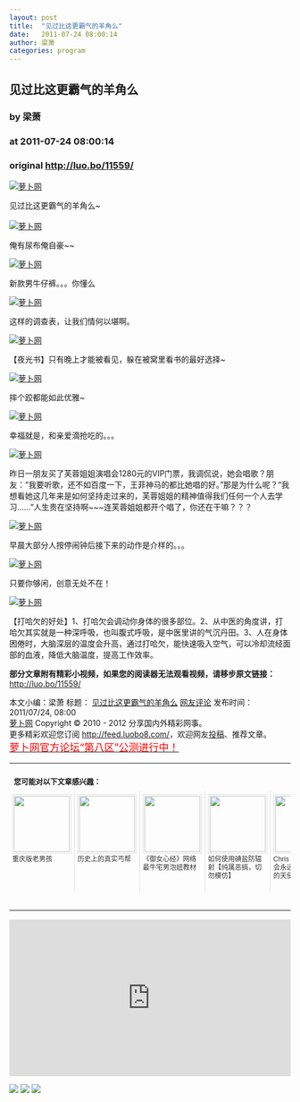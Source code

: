 ```yaml
---
layout: post
title:  "见过比这更霸气的羊角么"
date:   2011-07-24 08:00:14
author: 梁萧
categories: program
---
```


## 见过比这更霸气的羊角么
### by 梁萧
### at 2011-07-24 08:00:14
### original <http://luo.bo/11559/>

<p><a title="萝卜网" href="http://dulei.si/files/2011/07/22/a9a0728358d21bf262faaeb8a546f635.jpg"><img title="萝卜网" src="http://dulei.si/files/2011/07/22/a9a0728358d21bf262faaeb8a546f635.jpg" border="0" alt="萝卜网"></a></p><p>见过比这更霸气的羊角么~<br> <span></span><br> <a title="萝卜网" href="http://dulei.si/files/2011/07/22/78f8f5029beeb36873acf319183a6311.jpg"><img title="萝卜网" src="http://dulei.si/files/2011/07/22/78f8f5029beeb36873acf319183a6311.jpg" border="0" alt="萝卜网"></a></p><p>俺有尿布俺自豪~~</p><p><a title="萝卜网" href="http://dulei.si/files/2011/07/22/5a3b96866334c3b9ac7cd4a5219f7cba.jpg"><img title="萝卜网" src="http://dulei.si/files/2011/07/22/5a3b96866334c3b9ac7cd4a5219f7cba.jpg" border="0" alt="萝卜网"></a></p><p>新款男牛仔裤。。。你懂么</p><p><a title="萝卜网" href="http://dulei.si/files/2011/07/22/c4326c8a239c2d0f41c3cd74d0775cf5.jpg"><img title="萝卜网" src="http://dulei.si/files/2011/07/22/c4326c8a239c2d0f41c3cd74d0775cf5.jpg" border="0" alt="萝卜网"></a></p><p>这样的调查表，让我们情何以堪啊。</p><p><a title="萝卜网" href="http://dulei.si/files/2011/07/22/3041fadb08e94431d005f584d76b3c21.jpg"><img title="萝卜网" src="http://dulei.si/files/2011/07/22/3041fadb08e94431d005f584d76b3c21.jpg" border="0" alt="萝卜网"></a></p><p>【夜光书】只有晚上才能被看见，躲在被窝里看书的最好选择~</p><p><a title="萝卜网" href="http://dulei.si/files/2011/07/22/a7bffa452daab1e54b0dd3fa30e0c9d0.gif"><img title="萝卜网" src="http://dulei.si/files/2011/07/22/a7bffa452daab1e54b0dd3fa30e0c9d0.gif" border="0" alt="萝卜网"></a></p><p>摔个跤都能如此优雅~</p><p><a title="萝卜网" href="http://dulei.si/files/2011/07/22/0ac65527074c8701e0f8cb6e19ceebe3.jpg"><img title="萝卜网" src="http://dulei.si/files/2011/07/22/0ac65527074c8701e0f8cb6e19ceebe3.jpg" border="0" alt="萝卜网"></a></p><p>幸福就是，和亲爱滴抢吃的。。。</p><p><a title="萝卜网" href="http://dulei.si/files/2011/07/22/da0dab4ab80bf8853527855580372083.jpg"><img title="萝卜网" src="http://dulei.si/files/2011/07/22/da0dab4ab80bf8853527855580372083.jpg" border="0" alt="萝卜网"></a></p><p>昨日一朋友买了芙蓉姐姐演唱会1280元的VIP门票，我调侃说，她会唱歌？朋友：“我要听歌，还不如百度一下，王菲神马的都比她唱的好。”那是为什么呢？“我想看她这几年来是如何坚持走过来的，芙蓉姐姐的精神值得我们任何一个人去学习……”人生贵在坚持啊~~~连芙蓉姐姐都开个唱了，你还在干嘛？？？</p><p><a title="萝卜网" href="http://dulei.si/files/2011/07/22/ae887afeeba31a4601ee63ab37e3bde3.gif"><img title="萝卜网" src="http://dulei.si/files/2011/07/22/ae887afeeba31a4601ee63ab37e3bde3.gif" border="0" alt="萝卜网"></a></p><p>早晨大部分人按停闹钟后接下来的动作是介样的。。。</p><p><a title="萝卜网" href="http://dulei.si/files/2011/07/22/24000422598b1ad302ec4b0cade7f60b.jpg"><img title="萝卜网" src="http://dulei.si/files/2011/07/22/24000422598b1ad302ec4b0cade7f60b.jpg" border="0" alt="萝卜网"></a></p><p>只要你够闲，创意无处不在！</p><p><a title="萝卜网" href="http://dulei.si/files/2011/07/22/dc1717a3b3d0ed8b2aa609d08b465dc9.jpg"><img title="萝卜网" src="http://dulei.si/files/2011/07/22/dc1717a3b3d0ed8b2aa609d08b465dc9.jpg" border="0" alt="萝卜网"></a></p><p>【打哈欠的好处】1、打哈欠会调动你身体的很多部位。2、从中医的角度讲，打哈欠其实就是一种深呼吸，也叫腹式呼吸，是中医里讲的气沉丹田。3、人在身体困倦时，大脑深层的温度会升高，通过打哈欠，能快速吸入空气，可以冷却流经面部的血液，降低大脑温度，提高工作效率。</p><p><strong>部分文章附有精彩小视频，如果您的阅读器无法观看视频，请移步原文链接：</strong> <a href="http://luo.bo/11559/" title="见过比这更霸气的羊角么">http://luo.bo/11559/</a></p> 本文小编：梁萧 标题： <a href="http://luo.bo/11559/" title="见过比这更霸气的羊角么">见过比这更霸气的羊角么</a> <a href="http://luo.bo/11559/#comments" title="to the comments">网友评论</a> 发布时间：2011/07/24, 08:00 <br> <a href="http://luo.bo/" title="萝卜网 - 人人都是艺术家">萝卜网</a> Copyright ©   2010 - 2012 分享国内外精彩网事。<br> 更多精彩欢迎您订阅 <a href="http://feed.luobo8.com/">http://feed.luobo8.com/</a>，欢迎网友<a href="http://luo.bo/delivery/">投稿</a>、推荐文章。<br> <a href="http://luo.bo/8888/"><font color="red" size="4">萝卜网官方论坛“第八区”公测进行中！</font></a><br><table cellspacing="0" cellpadding="3" border="0" style="clear:both"><tr><td colspan="5"><b><font size="-1" style="display:block!important;padding:20px 0 5px!important">您可能对以下文章感兴趣：</font></b></td></tr><tr><td width="106" valign="top" style="padding:5px!important;margin:0!important"> <a title="重庆版老男孩" style="text-decoration:none!important" href="http://app.wumii.com/ext/redirect.htm?url=http%3A%2F%2Fluo.bo%2F9023%2F&amp;from=http%3A%2F%2Fluo.bo%2F11559%2F"> <img style="margin:0!important;padding:2px!important;border:1px solid #dddddd!important;width:100px!important;height:100px!important" src="http://static.wumii.com/site_images/2011/06/01/10535674.jpg" width="100px" height="100px"><br> <font size="-1" color="#333333" style="display:block!important;line-height:15px!important;width:106px!important;font:12px/15px arial!important;height:60px!important;margin:3px 0 0 0!important;padding:0!important;overflow:hidden!important">重庆版老男孩</font> </a></td><td width="106" valign="top" style="padding:5px!important;margin:0!important;border-left:1px solid #dddddd!important"> <a title="历史上的真实丐帮" style="text-decoration:none!important" href="http://app.wumii.com/ext/redirect.htm?url=http%3A%2F%2Fluo.bo%2F5113%2F&amp;from=http%3A%2F%2Fluo.bo%2F11559%2F"> <img style="margin:0!important;padding:2px!important;border:1px solid #dddddd!important;width:100px!important;height:100px!important" src="http://static.wumii.com/site_images/2011/02/23/2876811.jpg" width="100px" height="100px"><br> <font size="-1" color="#333333" style="display:block!important;line-height:15px!important;width:106px!important;font:12px/15px arial!important;height:60px!important;margin:3px 0 0 0!important;padding:0!important;overflow:hidden!important">历史上的真实丐帮</font> </a></td><td width="106" valign="top" style="padding:5px!important;margin:0!important;border-left:1px solid #dddddd!important"> <a title="《御女心经》网络最牛宅男泡妞教材" style="text-decoration:none!important" href="http://app.wumii.com/ext/redirect.htm?url=http%3A%2F%2Fluo.bo%2F3522%2F&amp;from=http%3A%2F%2Fluo.bo%2F11559%2F"> <img style="margin:0!important;padding:2px!important;border:1px solid #dddddd!important;width:100px!important;height:100px!important" src="http://static.wumii.com/site_images/2010/12/16/1265004.jpg" width="100px" height="100px"><br> <font size="-1" color="#333333" style="display:block!important;line-height:15px!important;width:106px!important;font:12px/15px arial!important;height:60px!important;margin:3px 0 0 0!important;padding:0!important;overflow:hidden!important">《御女心经》网络最牛宅男泡妞教材</font> </a></td><td width="106" valign="top" style="padding:5px!important;margin:0!important;border-left:1px solid #dddddd!important"> <a title="如何使用碘盐防辐射【纯属恶搞，切勿模仿】" style="text-decoration:none!important" href="http://app.wumii.com/ext/redirect.htm?url=http%3A%2F%2Fluo.bo%2F5928%2F&amp;from=http%3A%2F%2Fluo.bo%2F11559%2F"> <img style="margin:0!important;padding:2px!important;border:1px solid #dddddd!important;width:100px!important;height:100px!important" src="http://static.wumii.com/site_images/2011/03/18/3756870.jpg" width="100px" height="100px"><br> <font size="-1" color="#333333" style="display:block!important;line-height:15px!important;width:106px!important;font:12px/15px arial!important;height:60px!important;margin:3px 0 0 0!important;padding:0!important;overflow:hidden!important">如何使用碘盐防辐射【纯属恶搞，切勿模仿】</font> </a></td><td width="106" valign="top" style="padding:5px!important;margin:0!important;border-left:1px solid #dddddd!important"> <a title="Chris Medina：我会永远紧紧守护我的天使" style="text-decoration:none!important" href="http://app.wumii.com/ext/redirect.htm?url=http%3A%2F%2Fluo.bo%2F6995%2F&amp;from=http%3A%2F%2Fluo.bo%2F11559%2F"> <img style="margin:0!important;padding:2px!important;border:1px solid #dddddd!important;width:100px!important;height:100px!important" src="http://static.wumii.com/site_images/2011/04/27/5584873.jpg" width="100px" height="100px"><br> <font size="-1" color="#333333" style="display:block!important;line-height:15px!important;width:106px!important;font:12px/15px arial!important;height:60px!important;margin:3px 0 0 0!important;padding:0!important;overflow:hidden!important">Chris Medina：我会永远紧紧守护我的天使</font> </a></td></tr><tr><td colspan="5" align="right"> <a style="text-decoration:none!important" href="http://www.wumii.com/widget/relatedItems.htm" title="无觅相关文章插件"> <font size="-1" color="#bbbbbb" style="display:block!important;font-family:arial!important;padding:5px 0!important;font-size:12px!important;color:#bbb!important">无觅</font> </a></td></tr></table><p><iframe src="http://feedads.g.doubleclick.net/~ah/f/7sv1ooo89v8jfelhdjk8plpa64/300/250?ca=1&amp;fh=280#http%3A%2F%2Fluo.bo%2F11559%2F" width="100%" height="280" frameborder="0" scrolling="no" marginwidth="0" marginheight="0"></iframe></p><div>
<a href="http://feeds.feedburner.com/~ff/tamd?a=2QBUiEoMjYw:66amFItQgxc:yIl2AUoC8zA"><img src="http://feeds.feedburner.com/~ff/tamd?d=yIl2AUoC8zA" border="0"></a> <a href="http://feeds.feedburner.com/~ff/tamd?a=2QBUiEoMjYw:66amFItQgxc:qj6IDK7rITs"><img src="http://feeds.feedburner.com/~ff/tamd?d=qj6IDK7rITs" border="0"></a> <a href="http://feeds.feedburner.com/~ff/tamd?a=2QBUiEoMjYw:66amFItQgxc:-BTjWOF_DHI"><img src="http://feeds.feedburner.com/~ff/tamd?i=2QBUiEoMjYw:66amFItQgxc:-BTjWOF_DHI" border="0"></a>
</div>